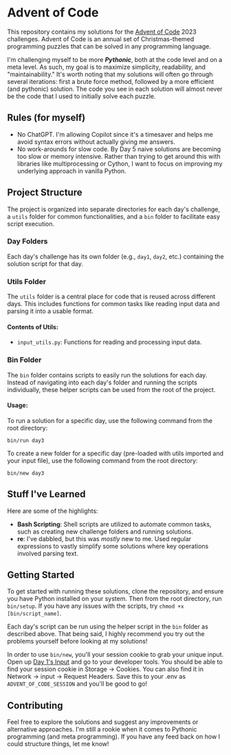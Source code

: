 # Advent of Code

This repository contains my solutions for the [Advent of Code](https://adventofcode.com/) 2023 challenges. Advent of Code is an annual set of Christmas-themed programming puzzles that can be solved in any programming language.

I'm challenging myself to be more ***Pythonic***, both at the code level and on a meta level. As such, my goal is to maximize simplicity, readability, and "maintainability." It's worth noting that my solutions will often go through several iterations: first a brute force method, followed by a more efficient (and pythonic) solution. The code you see in each solution will almost never be the code that I used to initially solve each puzzle. 

## Rules (for myself)
- No ChatGPT. I'm allowing Copilot since it's a timesaver and helps me avoid syntax errors without actually giving me answers.
- No work-arounds for slow code. By Day 5 naive solutions are becoming too slow or memory intensive. Rather than trying to get around this with libraries like multiprocessing or Cython, I want to focus on improving my underlying approach in vanilla Python. 

## Project Structure

The project is organized into separate directories for each day's challenge, a `utils` folder for common functionalities, and a `bin` folder to facilitate easy script execution.

### Day Folders

Each day's challenge has its own folder (e.g., `day1`, `day2`, etc.) containing the solution script for that day.

### Utils Folder

The `utils` folder is a central place for code that is reused across different days. This includes functions for common tasks like reading input data and parsing it into a usable format.

#### Contents of Utils:

- `input_utils.py`: Functions for reading and processing input data.

### Bin Folder

The `bin` folder contains scripts to easily run the solutions for each day. Instead of navigating into each day's folder and running the scripts individually, these helper scripts can be used from the root of the project.

#### Usage:

To run a solution for a specific day, use the following command from the root directory:

```
bin/run day3
```

To create a new folder for a specific day (pre-loaded with utils imported and your input file), use the following command from the root directory:
```
bin/new day3
```

## Stuff I've Learned

Here are some of the highlights:

- **Bash Scripting**: Shell scripts are utilized to automate common tasks, such as creating new challenge folders and running solutions.
- **re**: I've dabbled, but this was *mostly* new to me. Used regular expressions to vastly simplify some solutions where key operations involved parsing text. 


## Getting Started

To get started with running these solutions, clone the repository, and ensure you have Python installed on your system. Then from the root directory, run `bin/setup`. If you have any issues with the scripts, try `chmod +x [bin/script_name]`.

Each day's script can be run using the helper script in the `bin` folder as described above. That being said, I highly recommend you try out the problems yourself before looking at my solutions! 

In order to use `bin/new`, you'll your session cookie to grab your unique input. Open up [Day 1's Input](https://adventofcode.com/2023/day/1/input) and go to your developer tools. You should be able to find your session cookie in Storage -> Cookies. You can also find it in Network -> input -> Request Headers. Save this to your .env as `ADVENT_OF_CODE_SESSION` and you'll be good to go!

## Contributing

Feel free to explore the solutions and suggest any improvements or alternative approaches. I'm still a rookie when it comes to Pythonic programming (and meta programming). If you have any feed back on how I could structure things, let me know!
